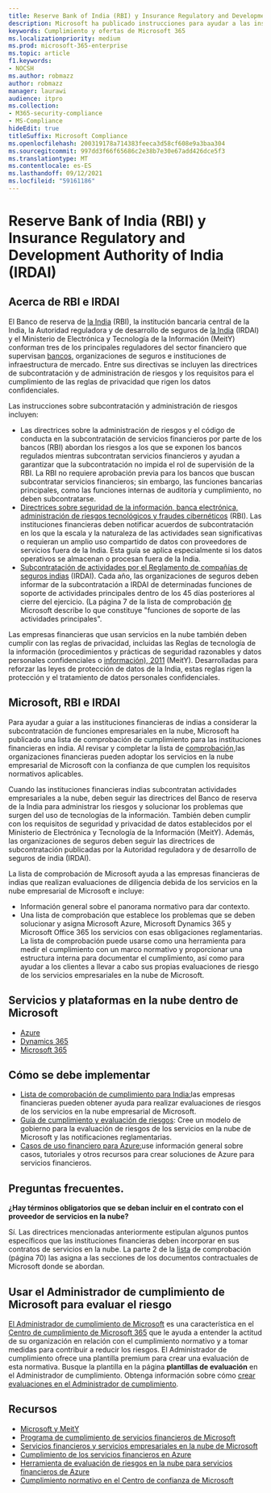 ```yaml
---
title: Reserve Bank of India (RBI) y Insurance Regulatory and Development Authority of India (IRDAI)
description: Microsoft ha publicado instrucciones para ayudar a las instituciones financieras de India con la adopción en la nube.
keywords: Cumplimiento y ofertas de Microsoft 365
ms.localizationpriority: medium
ms.prod: microsoft-365-enterprise
ms.topic: article
f1.keywords:
- NOCSH
ms.author: robmazz
author: robmazz
manager: laurawi
audience: itpro
ms.collection:
- M365-security-compliance
- MS-Compliance
hideEdit: true
titleSuffix: Microsoft Compliance
ms.openlocfilehash: 200319178a714383feeca3d58cf608e9a3baa304
ms.sourcegitcommit: 997dd3f66f65686c2e38b7e30e67add426dce5f3
ms.translationtype: MT
ms.contentlocale: es-ES
ms.lasthandoff: 09/12/2021
ms.locfileid: "59161186"
---
```

# <a name="reserve-bank-of-india-rbi-and-insurance-regulatory-and-development-authority-of-india-irdai"></a>Reserve Bank of India (RBI) y Insurance Regulatory and Development Authority of India (IRDAI)

## <a name="about-rbi-and-irdai"></a>Acerca de RBI e IRDAI

El Banco de reserva de [la India](https://www.rbi.org.in/) (RBI), la institución bancaria central de la India, la Autoridad reguladora y de desarrollo de seguros de [la India](https://www.irdai.gov.in/Defaulthome.aspx?page=H1) (IRDAI) y el Ministerio de Electrónica y Tecnología de la Información (MeitY) conforman tres de los principales reguladores del sector financiero que supervisan [bancos,](https://meity.gov.in/content/information-technology-act) organizaciones de seguros e instituciones de infraestructura de mercado. Entre sus directivas se incluyen las directrices de subcontratación y de administración de riesgos y los requisitos para el cumplimiento de las reglas de privacidad que rigen los datos confidenciales.

Las instrucciones sobre subcontratación y administración de riesgos incluyen:

- [](https://rbidocs.rbi.org.in/rdocs/notification/PDFs/73713.pdf) Las directrices sobre la administración de riesgos y el código de conducta en la subcontratación de servicios financieros por parte de los bancos (RBI) abordan los riesgos a los que se exponen los bancos regulados mientras subcontratan servicios financieros y ayudan a garantizar que la subcontratación no impida el rol de supervisión de la RBI. La RBI no requiere aprobación previa para los bancos que buscan subcontratar servicios financieros; sin embargo, las funciones bancarias principales, como las funciones internas de auditoría y cumplimiento, no deben subcontratarse.
- [Directrices sobre seguridad de la información, banca electrónica, administración de riesgos tecnológicos y fraudes cibernéticos](https://rbidocs.rbi.org.in/rdocs/content/PDFs/GBS300411F.pdf) (RBI). Las instituciones financieras deben notificar acuerdos de subcontratación en los que la escala y la naturaleza de las actividades sean significativas o requieran un amplio uso compartido de datos con proveedores de servicios fuera de la India. Esta guía se aplica especialmente si los datos operativos se almacenan o procesan fuera de la India.
- [Subcontratación de actividades por el Reglamento de compañías de seguros indias](https://www.irdai.gov.in/ADMINCMS/cms/frmGeneral_Layout.aspx?page=PageNo3149&flag=1) (IRDAI). Cada año, las organizaciones de seguros deben informar de la subcontratación a IRDAI de determinadas funciones de soporte de actividades principales dentro de los 45 días posteriores al cierre del ejercicio. (La página 7 de la lista de comprobación [de](https://servicetrust.microsoft.com/Documents/TrustDocuments?command=Download&downloadType=Document&downloadId=26f4af15-2771-4cd4-a7c7-9328149f9453&docTab=6d000410-c9e9-11e7-9a91-892aae8839ad_Compliance_Guides) Microsoft describe lo que constituye "funciones de soporte de las actividades principales".

Las empresas financieras que usan servicios en la nube también deben cumplir con las reglas de privacidad, incluidas las Reglas de tecnología de la información (procedimientos y prácticas de seguridad razonables y datos personales confidenciales o [información), 2011](https://meity.gov.in/sites/upload_files/dit/files/GSR313E_10511\(1\).pdf) (MeitY). Desarrolladas para reforzar las leyes de protección de datos de la India, estas reglas rigen la protección y el tratamiento de datos personales confidenciales.

## <a name="microsoft-rbi-and-irdai"></a>Microsoft, RBI e IRDAI

Para ayudar a guiar a las instituciones financieras de indias a considerar la subcontratación de funciones empresariales en la nube, Microsoft ha publicado una lista de comprobación de cumplimiento para las instituciones financieras en india. Al revisar y completar la lista de [comprobación,](https://servicetrust.microsoft.com/Documents/TrustDocuments?command=Download&downloadType=Document&downloadId=26f4af15-2771-4cd4-a7c7-9328149f9453&docTab=6d000410-c9e9-11e7-9a91-892aae8839ad_Compliance_Guides)las organizaciones financieras pueden adoptar los servicios en la nube empresarial de Microsoft con la confianza de que cumplen los requisitos normativos aplicables.

Cuando las instituciones financieras indias subcontratan actividades empresariales a la nube, deben seguir las directrices del Banco de reserva de la India para administrar los riesgos y solucionar los problemas que surgen del uso de tecnologías de la información. También deben cumplir con los requisitos de seguridad y privacidad de datos establecidos por el Ministerio de Electrónica y Tecnología de la Información (MeitY). Además, las organizaciones de seguros deben seguir las directrices de subcontratación publicadas por la Autoridad reguladora y de desarrollo de seguros de india (IRDAI).

La lista de comprobación de Microsoft ayuda a las empresas financieras de indias que realizan evaluaciones de diligencia debida de los servicios en la nube empresarial de Microsoft e incluye:

- Información general sobre el panorama normativo para dar contexto.
- Una lista de comprobación que establece los problemas que se deben solucionar y asigna Microsoft Azure, Microsoft Dynamics 365 y Microsoft Office 365 los servicios con esas obligaciones reglamentarias. La lista de comprobación puede usarse como una herramienta para medir el cumplimiento con un marco normativo y proporcionar una estructura interna para documentar el cumplimiento, así como para ayudar a los clientes a llevar a cabo sus propias evaluaciones de riesgo de los servicios empresariales en la nube de Microsoft.

## <a name="microsoft-in-scope-cloud-platforms--services"></a>Servicios y plataformas en la nube dentro de Microsoft

- [Azure](https://gallery.technet.microsoft.com/Overview-of-Azure-c1be3942)
- [Dynamics 365](https://aka.ms/d365-compliance-list)
- [Microsoft 365](https://servicetrust.microsoft.com/ViewPage/TrustDocuments?command=Download&downloadType=Document&downloadId=9f756cce-b15d-45a9-94d7-6a583dee4401&docTab=6d000410-c9e9-11e7-9a91-892aae8839ad_Compliance_Guides)

## <a name="how-to-implement"></a>Cómo se debe implementar

- [Lista de comprobación de cumplimiento para India:](https://servicetrust.microsoft.com/Documents/TrustDocuments?command=Download&downloadType=Document&downloadId=26f4af15-2771-4cd4-a7c7-9328149f9453&docTab=6d000410-c9e9-11e7-9a91-892aae8839ad_Compliance_Guides)las empresas financieras pueden obtener ayuda para realizar evaluaciones de riesgos de los servicios en la nube empresarial de Microsoft.
- [Guía de cumplimiento y evaluación de riesgos](https://servicetrust.microsoft.com/ViewPage/TrustDocuments?command=Download&downloadType=Document&downloadId=edee9b14-3661-4a16-ba83-c35caf672bd7&docTab=6d000410-c9e9-11e7-9a91-892aae8839ad_FAQ_and_White_Papers): Cree un modelo de gobierno para la evaluación de riesgos de los servicios en la nube de Microsoft y las notificaciones reglamentarias.
- [Casos de uso financiero para Azure:](/azure/industry/financial/)use información general sobre casos, tutoriales y otros recursos para crear soluciones de Azure para servicios financieros.

## <a name="frequently-asked-questions"></a>Preguntas frecuentes.

**¿Hay términos obligatorios que se deban incluir en el contrato con el proveedor de servicios en la nube?**

Sí. Las directrices mencionadas anteriormente estipulan algunos puntos específicos que las instituciones financieras deben incorporar en sus contratos de servicios en la nube. La parte 2 de la [lista](https://servicetrust.microsoft.com/Documents/TrustDocuments?command=Download&downloadType=Document&downloadId=26f4af15-2771-4cd4-a7c7-9328149f9453&docTab=6d000410-c9e9-11e7-9a91-892aae8839ad_Compliance_Guides) de comprobación (página 70) las asigna a las secciones de los documentos contractuales de Microsoft donde se abordan.

## <a name="use-microsoft-compliance-manager-to-assess-your-risk"></a>Usar el Administrador de cumplimiento de Microsoft para evaluar el riesgo

[El Administrador de cumplimiento de Microsoft](/microsoft-365/compliance/compliance-manager) es una característica en el [Centro de cumplimiento de Microsoft 365](/microsoft-365/compliance/microsoft-365-compliance-center) que le ayuda a entender la actitud de su organización en relación con el cumplimiento normativo y a tomar medidas para contribuir a reducir los riesgos. El Administrador de cumplimiento ofrece una plantilla premium para crear una evaluación de esta normativa. Busque la plantilla en la página **plantillas de evaluación** en el Administrador de cumplimiento. Obtenga información sobre cómo [crear evaluaciones en el Administrador de cumplimiento](/microsoft-365/compliance/compliance-manager-assessments).

## <a name="resources"></a>Recursos

- [Microsoft y MeitY](offering-meity-india.md)
- [Programa de cumplimiento de servicios financieros de Microsoft](https://download.microsoft.com/download/6/4/7/64707E3E-6D3E-45D0-8207-A0EA3201B4A6/Microsoft%20Cloud%20-%20Financial%20Services%20Compliance%20Program%20\(Print\).pdf)
- [Servicios financieros y servicios empresariales en la nube de Microsoft](https://www.microsoft.com/trustcenter/cloudservices/financialservices)
- [Cumplimiento de los servicios financieros en Azure](https://azure.microsoft.com/resources/videos/azurecon-2015-financial-services-compliance-in-azure/)
- [Herramienta de evaluación de riesgos en la nube para servicios financieros de Azure](https://servicetrust.microsoft.com/ViewPage/FFIECBlueprint?command=Download&downloadType=Document&downloadId=079a1973-711a-428f-9312-9ddd290cff7b&docTab=c726d5c0-2d1e-11e8-a485-57140ec19669_PaaS)
- [Cumplimiento normativo en el Centro de confianza de Microsoft](https://www.microsoft.com/trust-center/compliance/compliance-overview)
